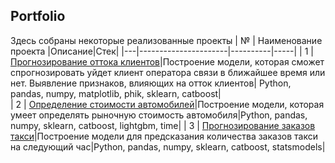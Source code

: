 ## Portfolio
Здесь собраны некоторые реализованные проекты
| № | Наименование проекта |Описание|Стек|
|---|----------------------|----------|-----|
| 1 | [Прогнозирование оттока клиентов](https://github.com/veter11111/portfolio/tree/main/forecasting%20_customer%20_outflow)|Построение модели, которая сможет спрогнозировать уйдет клиент оператора связи в ближайшее время или нет. Выявление признаков, влияющих на отток клиентов| Python, pandas, numpy, matplotlib, phik, sklearn, catboost|  
| 2 | [Определение стоимости автомобилей](https://github.com/veter11111/portfolio/tree/main/determining_cost_of_cars)|Построение модели, которая умеет определять рыночную стоимость автомобиля|Python, pandas, numpy, sklearn, catboost, lightgbm, time|
| 3 | [Прогнозирование заказов такси](https://github.com/veter11111/portfolio/tree/main/forecasting_taxi_orders)|Построение модели для предсказания количества заказов такси на следующий час|Python, pandas, numpy, sklearn, catboost, statsmodels|
